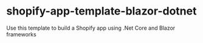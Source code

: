 # shopify-app-template-blazor-dotnet
Use this template to build a Shopify app using .Net Core and Blazor frameworks
